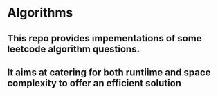 # Algorithms
## This repo provides impementations of some leetcode algorithm questions.
## It aims at catering for both runtiime and space complexity to offer an efficient solution
